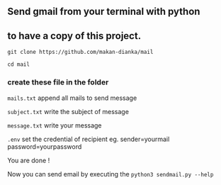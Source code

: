 ## Send gmail from your terminal with python

## to have a copy of this project.
```git clone https://github.com/makan-dianka/mail```

```cd mail```

### create these file in the folder 

```mails.txt``` append all mails to send message

```subject.txt``` write the subject of message

```message.txt``` write your message

```.env``` set the credential of recipient eg. sender=yourmail password=yourpassword

You are done !

Now you can send email by executing the ```python3 sendmail.py --help``` 
